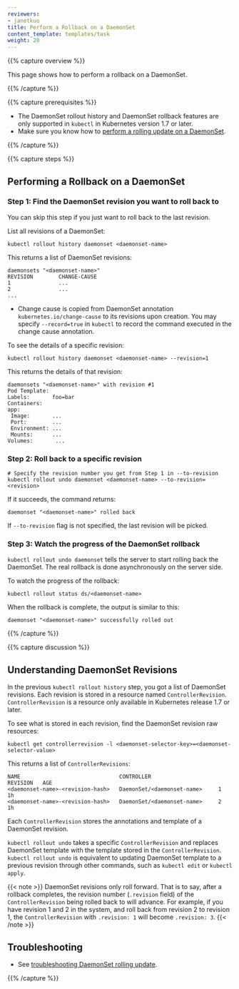 ```yaml
---
reviewers:
- janetkuo
title: Perform a Rollback on a DaemonSet
content_template: templates/task
weight: 20
---
```


{{% capture overview %}}

This page shows how to perform a rollback on a DaemonSet.

{{% /capture %}}


{{% capture prerequisites %}}

* The DaemonSet rollout history and DaemonSet rollback features are only
  supported in `kubectl` in Kubernetes version 1.7 or later.
* Make sure you know how to [perform a rolling update on a
  DaemonSet](/docs/tasks/manage-daemon/update-daemon-set/).

{{% /capture %}}


{{% capture steps %}}

## Performing a Rollback on a DaemonSet

### Step 1: Find the DaemonSet revision you want to roll back to

You can skip this step if you just want to roll back to the last revision.

List all revisions of a DaemonSet:

```shell
kubectl rollout history daemonset <daemonset-name>
```

This returns a list of DaemonSet revisions:

```shell
daemonsets "<daemonset-name>"
REVISION        CHANGE-CAUSE
1               ...
2               ...
...
```

* Change cause is copied from DaemonSet annotation `kubernetes.io/change-cause`
  to its revisions upon creation. You may specify `--record=true` in `kubectl`
  to record the command executed in the change cause annotation.

To see the details of a specific revision:

```shell
kubectl rollout history daemonset <daemonset-name> --revision=1
```

This returns the details of that revision:

```shell
daemonsets "<daemonset-name>" with revision #1
Pod Template:
Labels:       foo=bar
Containers:
app:
 Image:       ...
 Port:        ...
 Environment: ...
 Mounts:      ...
Volumes:       ...
```

### Step 2: Roll back to a specific revision

```shell
# Specify the revision number you get from Step 1 in --to-revision
kubectl rollout undo daemonset <daemonset-name> --to-revision=<revision>
```

If it succeeds, the command returns:

```shell
daemonset "<daemonset-name>" rolled back
```

If `--to-revision` flag is not specified, the last revision will be picked.

### Step 3: Watch the progress of the DaemonSet rollback

`kubectl rollout undo daemonset` tells the server to start rolling back the
DaemonSet. The real rollback is done asynchronously on the server side.

To watch the progress of the rollback:

```shell
kubectl rollout status ds/<daemonset-name>
```

When the rollback is complete, the output is similar to this:

```shell
daemonset "<daemonset-name>" successfully rolled out
```

{{% /capture %}}


{{% capture discussion %}}

## Understanding DaemonSet Revisions

In the previous `kubectl rollout history` step, you got a list of DaemonSet
revisions. Each revision is stored in a resource named `ControllerRevision`.
`ControllerRevision` is a resource only available in Kubernetes release 1.7 or
later.

To see what is stored in each revision, find the DaemonSet revision raw
resources:

```shell
kubectl get controllerrevision -l <daemonset-selector-key>=<daemonset-selector-value>
```

This returns a list of `ControllerRevisions`:

```shell
NAME                               CONTROLLER                     REVISION   AGE
<daemonset-name>-<revision-hash>   DaemonSet/<daemonset-name>     1          1h
<daemonset-name>-<revision-hash>   DaemonSet/<daemonset-name>     2          1h
```

Each `ControllerRevision` stores the annotations and template of a DaemonSet
revision.

`kubectl rollout undo` takes a specific `ControllerRevision` and replaces
DaemonSet template with the template stored in the `ControllerRevision`.
`kubectl rollout undo` is equivalent to updating DaemonSet template to a
previous revision through other commands, such as `kubectl edit` or `kubectl
apply`.

{{< note >}}
DaemonSet revisions only roll forward. That is to say, after a
rollback completes, the revision number (`.revision` field) of the
`ControllerRevision` being rolled back to will advance. For example, if you
have revision 1 and 2 in the system, and roll back from revision 2 to revision
1, the `ControllerRevision` with `.revision: 1` will become `.revision: 3`.
{{< /note >}}

## Troubleshooting

* See [troubleshooting DaemonSet rolling
  update](/docs/tasks/manage-daemon/update-daemon-set/#troubleshooting).

{{% /capture %}}


